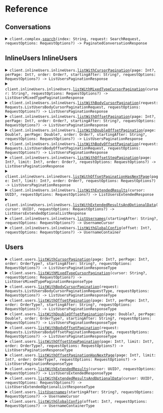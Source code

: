# Reference
## Conversations
<details><summary><code>client.complex.<a href="/Sources/Resources/Complex/ComplexClient.swift">search</a>(index: String, request: SearchRequest, requestOptions: RequestOptions?) -> PaginatedConversationResponse</code></summary>
<dl>
<dd>

#### 🔌 Usage

<dl>
<dd>

<dl>
<dd>

```swift
import Foundation
import Pagination

private func main() async throws {
    let client = PaginationClient(token: "<token>")

    try await client.complex.search(
        index: "index",
        request: SearchRequest(
            pagination: StartingAfterPaging(
                perPage: 1,
                startingAfter: "starting_after"
            ),
            query: SearchRequestQuery.singleFilterSearchRequest(
                SingleFilterSearchRequest(
                    field: "field",
                    operator: .equals,
                    value: "value"
                )
            )
        )
    )
}

try await main()
```
</dd>
</dl>
</dd>
</dl>

#### ⚙️ Parameters

<dl>
<dd>

<dl>
<dd>

**index:** `String` 
    
</dd>
</dl>

<dl>
<dd>

**request:** `SearchRequest` 
    
</dd>
</dl>

<dl>
<dd>

**requestOptions:** `RequestOptions?` — Additional options for configuring the request, such as custom headers or timeout settings.
    
</dd>
</dl>
</dd>
</dl>


</dd>
</dl>
</details>

## InlineUsers InlineUsers
<details><summary><code>client.inlineUsers.inlineUsers.<a href="/Sources/Resources/InlineUsers/InlineUsers/InlineUsersInlineUsersClient.swift">listWithCursorPagination</a>(page: Int?, perPage: Int?, order: Order?, startingAfter: String?, requestOptions: RequestOptions?) -> ListUsersPaginationResponse</code></summary>
<dl>
<dd>

#### 🔌 Usage

<dl>
<dd>

<dl>
<dd>

```swift
import Foundation
import Pagination

private func main() async throws {
    let client = PaginationClient(token: "<token>")

    try await client.inlineUsers.inlineUsers.listWithCursorPagination(request: .init(
        page: 1,
        perPage: 1,
        order: .asc,
        startingAfter: "starting_after"
    ))
}

try await main()
```
</dd>
</dl>
</dd>
</dl>

#### ⚙️ Parameters

<dl>
<dd>

<dl>
<dd>

**page:** `Int?` — Defaults to first page
    
</dd>
</dl>

<dl>
<dd>

**perPage:** `Int?` — Defaults to per page
    
</dd>
</dl>

<dl>
<dd>

**order:** `Order?` 
    
</dd>
</dl>

<dl>
<dd>

**startingAfter:** `String?` 

The cursor used for pagination in order to fetch
the next page of results.
    
</dd>
</dl>

<dl>
<dd>

**requestOptions:** `RequestOptions?` — Additional options for configuring the request, such as custom headers or timeout settings.
    
</dd>
</dl>
</dd>
</dl>


</dd>
</dl>
</details>

<details><summary><code>client.inlineUsers.inlineUsers.<a href="/Sources/Resources/InlineUsers/InlineUsers/InlineUsersInlineUsersClient.swift">listWithMixedTypeCursorPagination</a>(cursor: String?, requestOptions: RequestOptions?) -> ListUsersMixedTypePaginationResponse</code></summary>
<dl>
<dd>

#### 🔌 Usage

<dl>
<dd>

<dl>
<dd>

```swift
import Foundation
import Pagination

private func main() async throws {
    let client = PaginationClient(token: "<token>")

    try await client.inlineUsers.inlineUsers.listWithMixedTypeCursorPagination(request: .init(cursor: "cursor"))
}

try await main()
```
</dd>
</dl>
</dd>
</dl>

#### ⚙️ Parameters

<dl>
<dd>

<dl>
<dd>

**cursor:** `String?` 
    
</dd>
</dl>

<dl>
<dd>

**requestOptions:** `RequestOptions?` — Additional options for configuring the request, such as custom headers or timeout settings.
    
</dd>
</dl>
</dd>
</dl>


</dd>
</dl>
</details>

<details><summary><code>client.inlineUsers.inlineUsers.<a href="/Sources/Resources/InlineUsers/InlineUsers/InlineUsersInlineUsersClient.swift">listWithBodyCursorPagination</a>(request: Requests.ListUsersBodyCursorPaginationRequest, requestOptions: RequestOptions?) -> ListUsersPaginationResponse</code></summary>
<dl>
<dd>

#### 🔌 Usage

<dl>
<dd>

<dl>
<dd>

```swift
import Foundation
import Pagination

private func main() async throws {
    let client = PaginationClient(token: "<token>")

    try await client.inlineUsers.inlineUsers.listWithMixedTypeCursorPagination(request: .init())
}

try await main()
```
</dd>
</dl>
</dd>
</dl>

#### ⚙️ Parameters

<dl>
<dd>

<dl>
<dd>

**request:** `Requests.ListUsersBodyCursorPaginationRequest` 
    
</dd>
</dl>

<dl>
<dd>

**requestOptions:** `RequestOptions?` — Additional options for configuring the request, such as custom headers or timeout settings.
    
</dd>
</dl>
</dd>
</dl>


</dd>
</dl>
</details>

<details><summary><code>client.inlineUsers.inlineUsers.<a href="/Sources/Resources/InlineUsers/InlineUsers/InlineUsersInlineUsersClient.swift">listWithOffsetPagination</a>(page: Int?, perPage: Int?, order: Order?, startingAfter: String?, requestOptions: RequestOptions?) -> ListUsersPaginationResponse</code></summary>
<dl>
<dd>

#### 🔌 Usage

<dl>
<dd>

<dl>
<dd>

```swift
import Foundation
import Pagination

private func main() async throws {
    let client = PaginationClient(token: "<token>")

    try await client.inlineUsers.inlineUsers.listWithCursorPagination(request: .init(
        page: 1,
        perPage: 1,
        order: .asc,
        startingAfter: "starting_after"
    ))
}

try await main()
```
</dd>
</dl>
</dd>
</dl>

#### ⚙️ Parameters

<dl>
<dd>

<dl>
<dd>

**page:** `Int?` — Defaults to first page
    
</dd>
</dl>

<dl>
<dd>

**perPage:** `Int?` — Defaults to per page
    
</dd>
</dl>

<dl>
<dd>

**order:** `Order?` 
    
</dd>
</dl>

<dl>
<dd>

**startingAfter:** `String?` 

The cursor used for pagination in order to fetch
the next page of results.
    
</dd>
</dl>

<dl>
<dd>

**requestOptions:** `RequestOptions?` — Additional options for configuring the request, such as custom headers or timeout settings.
    
</dd>
</dl>
</dd>
</dl>


</dd>
</dl>
</details>

<details><summary><code>client.inlineUsers.inlineUsers.<a href="/Sources/Resources/InlineUsers/InlineUsers/InlineUsersInlineUsersClient.swift">listWithDoubleOffsetPagination</a>(page: Double?, perPage: Double?, order: Order?, startingAfter: String?, requestOptions: RequestOptions?) -> ListUsersPaginationResponse</code></summary>
<dl>
<dd>

#### 🔌 Usage

<dl>
<dd>

<dl>
<dd>

```swift
import Foundation
import Pagination

private func main() async throws {
    let client = PaginationClient(token: "<token>")

    try await client.inlineUsers.inlineUsers.listWithCursorPagination(request: .init(
        page: 1.1,
        perPage: 1.1,
        order: .asc,
        startingAfter: "starting_after"
    ))
}

try await main()
```
</dd>
</dl>
</dd>
</dl>

#### ⚙️ Parameters

<dl>
<dd>

<dl>
<dd>

**page:** `Double?` — Defaults to first page
    
</dd>
</dl>

<dl>
<dd>

**perPage:** `Double?` — Defaults to per page
    
</dd>
</dl>

<dl>
<dd>

**order:** `Order?` 
    
</dd>
</dl>

<dl>
<dd>

**startingAfter:** `String?` 

The cursor used for pagination in order to fetch
the next page of results.
    
</dd>
</dl>

<dl>
<dd>

**requestOptions:** `RequestOptions?` — Additional options for configuring the request, such as custom headers or timeout settings.
    
</dd>
</dl>
</dd>
</dl>


</dd>
</dl>
</details>

<details><summary><code>client.inlineUsers.inlineUsers.<a href="/Sources/Resources/InlineUsers/InlineUsers/InlineUsersInlineUsersClient.swift">listWithBodyOffsetPagination</a>(request: Requests.ListUsersBodyOffsetPaginationRequest, requestOptions: RequestOptions?) -> ListUsersPaginationResponse</code></summary>
<dl>
<dd>

#### 🔌 Usage

<dl>
<dd>

<dl>
<dd>

```swift
import Foundation
import Pagination

private func main() async throws {
    let client = PaginationClient(token: "<token>")

    try await client.inlineUsers.inlineUsers.listWithMixedTypeCursorPagination(request: .init())
}

try await main()
```
</dd>
</dl>
</dd>
</dl>

#### ⚙️ Parameters

<dl>
<dd>

<dl>
<dd>

**request:** `Requests.ListUsersBodyOffsetPaginationRequest` 
    
</dd>
</dl>

<dl>
<dd>

**requestOptions:** `RequestOptions?` — Additional options for configuring the request, such as custom headers or timeout settings.
    
</dd>
</dl>
</dd>
</dl>


</dd>
</dl>
</details>

<details><summary><code>client.inlineUsers.inlineUsers.<a href="/Sources/Resources/InlineUsers/InlineUsers/InlineUsersInlineUsersClient.swift">listWithOffsetStepPagination</a>(page: Int?, limit: Int?, order: Order?, requestOptions: RequestOptions?) -> ListUsersPaginationResponse</code></summary>
<dl>
<dd>

#### 🔌 Usage

<dl>
<dd>

<dl>
<dd>

```swift
import Foundation
import Pagination

private func main() async throws {
    let client = PaginationClient(token: "<token>")

    try await client.inlineUsers.inlineUsers.listWithOffsetStepPagination(request: .init(
        page: 1,
        limit: 1,
        order: .asc
    ))
}

try await main()
```
</dd>
</dl>
</dd>
</dl>

#### ⚙️ Parameters

<dl>
<dd>

<dl>
<dd>

**page:** `Int?` — Defaults to first page
    
</dd>
</dl>

<dl>
<dd>

**limit:** `Int?` 

The maximum number of elements to return.
This is also used as the step size in this
paginated endpoint.
    
</dd>
</dl>

<dl>
<dd>

**order:** `Order?` 
    
</dd>
</dl>

<dl>
<dd>

**requestOptions:** `RequestOptions?` — Additional options for configuring the request, such as custom headers or timeout settings.
    
</dd>
</dl>
</dd>
</dl>


</dd>
</dl>
</details>

<details><summary><code>client.inlineUsers.inlineUsers.<a href="/Sources/Resources/InlineUsers/InlineUsers/InlineUsersInlineUsersClient.swift">listWithOffsetPaginationHasNextPage</a>(page: Int?, limit: Int?, order: Order?, requestOptions: RequestOptions?) -> ListUsersPaginationResponse</code></summary>
<dl>
<dd>

#### 🔌 Usage

<dl>
<dd>

<dl>
<dd>

```swift
import Foundation
import Pagination

private func main() async throws {
    let client = PaginationClient(token: "<token>")

    try await client.inlineUsers.inlineUsers.listWithOffsetStepPagination(request: .init(
        page: 1,
        limit: 1,
        order: .asc
    ))
}

try await main()
```
</dd>
</dl>
</dd>
</dl>

#### ⚙️ Parameters

<dl>
<dd>

<dl>
<dd>

**page:** `Int?` — Defaults to first page
    
</dd>
</dl>

<dl>
<dd>

**limit:** `Int?` 

The maximum number of elements to return.
This is also used as the step size in this
paginated endpoint.
    
</dd>
</dl>

<dl>
<dd>

**order:** `Order?` 
    
</dd>
</dl>

<dl>
<dd>

**requestOptions:** `RequestOptions?` — Additional options for configuring the request, such as custom headers or timeout settings.
    
</dd>
</dl>
</dd>
</dl>


</dd>
</dl>
</details>

<details><summary><code>client.inlineUsers.inlineUsers.<a href="/Sources/Resources/InlineUsers/InlineUsers/InlineUsersInlineUsersClient.swift">listWithExtendedResults</a>(cursor: UUID?, requestOptions: RequestOptions?) -> ListUsersExtendedResponse</code></summary>
<dl>
<dd>

#### 🔌 Usage

<dl>
<dd>

<dl>
<dd>

```swift
import Foundation
import Pagination

private func main() async throws {
    let client = PaginationClient(token: "<token>")

    try await client.inlineUsers.inlineUsers.listWithExtendedResults(request: .init(cursor: UUID(uuidString: "d5e9c84f-c2b2-4bf4-b4b0-7ffd7a9ffc32")))
}

try await main()
```
</dd>
</dl>
</dd>
</dl>

#### ⚙️ Parameters

<dl>
<dd>

<dl>
<dd>

**cursor:** `UUID?` 
    
</dd>
</dl>

<dl>
<dd>

**requestOptions:** `RequestOptions?` — Additional options for configuring the request, such as custom headers or timeout settings.
    
</dd>
</dl>
</dd>
</dl>


</dd>
</dl>
</details>

<details><summary><code>client.inlineUsers.inlineUsers.<a href="/Sources/Resources/InlineUsers/InlineUsers/InlineUsersInlineUsersClient.swift">listWithExtendedResultsAndOptionalData</a>(cursor: UUID?, requestOptions: RequestOptions?) -> ListUsersExtendedOptionalListResponse</code></summary>
<dl>
<dd>

#### 🔌 Usage

<dl>
<dd>

<dl>
<dd>

```swift
import Foundation
import Pagination

private func main() async throws {
    let client = PaginationClient(token: "<token>")

    try await client.inlineUsers.inlineUsers.listWithExtendedResults(request: .init(cursor: UUID(uuidString: "d5e9c84f-c2b2-4bf4-b4b0-7ffd7a9ffc32")))
}

try await main()
```
</dd>
</dl>
</dd>
</dl>

#### ⚙️ Parameters

<dl>
<dd>

<dl>
<dd>

**cursor:** `UUID?` 
    
</dd>
</dl>

<dl>
<dd>

**requestOptions:** `RequestOptions?` — Additional options for configuring the request, such as custom headers or timeout settings.
    
</dd>
</dl>
</dd>
</dl>


</dd>
</dl>
</details>

<details><summary><code>client.inlineUsers.inlineUsers.<a href="/Sources/Resources/InlineUsers/InlineUsers/InlineUsersInlineUsersClient.swift">listUsernames</a>(startingAfter: String?, requestOptions: RequestOptions?) -> UsernameCursor</code></summary>
<dl>
<dd>

#### 🔌 Usage

<dl>
<dd>

<dl>
<dd>

```swift
import Foundation
import Pagination

private func main() async throws {
    let client = PaginationClient(token: "<token>")

    try await client.inlineUsers.inlineUsers.listWithCursorPagination(request: .init(startingAfter: "starting_after"))
}

try await main()
```
</dd>
</dl>
</dd>
</dl>

#### ⚙️ Parameters

<dl>
<dd>

<dl>
<dd>

**startingAfter:** `String?` 

The cursor used for pagination in order to fetch
the next page of results.
    
</dd>
</dl>

<dl>
<dd>

**requestOptions:** `RequestOptions?` — Additional options for configuring the request, such as custom headers or timeout settings.
    
</dd>
</dl>
</dd>
</dl>


</dd>
</dl>
</details>

<details><summary><code>client.inlineUsers.inlineUsers.<a href="/Sources/Resources/InlineUsers/InlineUsers/InlineUsersInlineUsersClient.swift">listWithGlobalConfig</a>(offset: Int?, requestOptions: RequestOptions?) -> UsernameContainer</code></summary>
<dl>
<dd>

#### 🔌 Usage

<dl>
<dd>

<dl>
<dd>

```swift
import Foundation
import Pagination

private func main() async throws {
    let client = PaginationClient(token: "<token>")

    try await client.inlineUsers.inlineUsers.listWithGlobalConfig(request: .init(offset: 1))
}

try await main()
```
</dd>
</dl>
</dd>
</dl>

#### ⚙️ Parameters

<dl>
<dd>

<dl>
<dd>

**offset:** `Int?` 
    
</dd>
</dl>

<dl>
<dd>

**requestOptions:** `RequestOptions?` — Additional options for configuring the request, such as custom headers or timeout settings.
    
</dd>
</dl>
</dd>
</dl>


</dd>
</dl>
</details>

## Users
<details><summary><code>client.users.<a href="/Sources/Resources/Users/UsersClient.swift">listWithCursorPagination</a>(page: Int?, perPage: Int?, order: OrderType?, startingAfter: String?, requestOptions: RequestOptions?) -> ListUsersPaginationResponseType</code></summary>
<dl>
<dd>

#### 🔌 Usage

<dl>
<dd>

<dl>
<dd>

```swift
import Foundation
import Pagination

private func main() async throws {
    let client = PaginationClient(token: "<token>")

    try await client.users.listWithCursorPagination(request: .init(
        page: 1,
        perPage: 1,
        order: .asc,
        startingAfter: "starting_after"
    ))
}

try await main()
```
</dd>
</dl>
</dd>
</dl>

#### ⚙️ Parameters

<dl>
<dd>

<dl>
<dd>

**page:** `Int?` — Defaults to first page
    
</dd>
</dl>

<dl>
<dd>

**perPage:** `Int?` — Defaults to per page
    
</dd>
</dl>

<dl>
<dd>

**order:** `OrderType?` 
    
</dd>
</dl>

<dl>
<dd>

**startingAfter:** `String?` 

The cursor used for pagination in order to fetch
the next page of results.
    
</dd>
</dl>

<dl>
<dd>

**requestOptions:** `RequestOptions?` — Additional options for configuring the request, such as custom headers or timeout settings.
    
</dd>
</dl>
</dd>
</dl>


</dd>
</dl>
</details>

<details><summary><code>client.users.<a href="/Sources/Resources/Users/UsersClient.swift">listWithMixedTypeCursorPagination</a>(cursor: String?, requestOptions: RequestOptions?) -> ListUsersMixedTypePaginationResponseType</code></summary>
<dl>
<dd>

#### 🔌 Usage

<dl>
<dd>

<dl>
<dd>

```swift
import Foundation
import Pagination

private func main() async throws {
    let client = PaginationClient(token: "<token>")

    try await client.users.listWithMixedTypeCursorPagination(request: .init(cursor: "cursor"))
}

try await main()
```
</dd>
</dl>
</dd>
</dl>

#### ⚙️ Parameters

<dl>
<dd>

<dl>
<dd>

**cursor:** `String?` 
    
</dd>
</dl>

<dl>
<dd>

**requestOptions:** `RequestOptions?` — Additional options for configuring the request, such as custom headers or timeout settings.
    
</dd>
</dl>
</dd>
</dl>


</dd>
</dl>
</details>

<details><summary><code>client.users.<a href="/Sources/Resources/Users/UsersClient.swift">listWithBodyCursorPagination</a>(request: Requests.ListUsersBodyCursorPaginationRequestType, requestOptions: RequestOptions?) -> ListUsersPaginationResponseType</code></summary>
<dl>
<dd>

#### 🔌 Usage

<dl>
<dd>

<dl>
<dd>

```swift
import Foundation
import Pagination

private func main() async throws {
    let client = PaginationClient(token: "<token>")

    try await client.users.listWithMixedTypeCursorPagination(request: .init())
}

try await main()
```
</dd>
</dl>
</dd>
</dl>

#### ⚙️ Parameters

<dl>
<dd>

<dl>
<dd>

**request:** `Requests.ListUsersBodyCursorPaginationRequestType` 
    
</dd>
</dl>

<dl>
<dd>

**requestOptions:** `RequestOptions?` — Additional options for configuring the request, such as custom headers or timeout settings.
    
</dd>
</dl>
</dd>
</dl>


</dd>
</dl>
</details>

<details><summary><code>client.users.<a href="/Sources/Resources/Users/UsersClient.swift">listWithOffsetPagination</a>(page: Int?, perPage: Int?, order: OrderType?, startingAfter: String?, requestOptions: RequestOptions?) -> ListUsersPaginationResponseType</code></summary>
<dl>
<dd>

#### 🔌 Usage

<dl>
<dd>

<dl>
<dd>

```swift
import Foundation
import Pagination

private func main() async throws {
    let client = PaginationClient(token: "<token>")

    try await client.users.listWithCursorPagination(request: .init(
        page: 1,
        perPage: 1,
        order: .asc,
        startingAfter: "starting_after"
    ))
}

try await main()
```
</dd>
</dl>
</dd>
</dl>

#### ⚙️ Parameters

<dl>
<dd>

<dl>
<dd>

**page:** `Int?` — Defaults to first page
    
</dd>
</dl>

<dl>
<dd>

**perPage:** `Int?` — Defaults to per page
    
</dd>
</dl>

<dl>
<dd>

**order:** `OrderType?` 
    
</dd>
</dl>

<dl>
<dd>

**startingAfter:** `String?` 

The cursor used for pagination in order to fetch
the next page of results.
    
</dd>
</dl>

<dl>
<dd>

**requestOptions:** `RequestOptions?` — Additional options for configuring the request, such as custom headers or timeout settings.
    
</dd>
</dl>
</dd>
</dl>


</dd>
</dl>
</details>

<details><summary><code>client.users.<a href="/Sources/Resources/Users/UsersClient.swift">listWithDoubleOffsetPagination</a>(page: Double?, perPage: Double?, order: OrderType?, startingAfter: String?, requestOptions: RequestOptions?) -> ListUsersPaginationResponseType</code></summary>
<dl>
<dd>

#### 🔌 Usage

<dl>
<dd>

<dl>
<dd>

```swift
import Foundation
import Pagination

private func main() async throws {
    let client = PaginationClient(token: "<token>")

    try await client.users.listWithCursorPagination(request: .init(
        page: 1.1,
        perPage: 1.1,
        order: .asc,
        startingAfter: "starting_after"
    ))
}

try await main()
```
</dd>
</dl>
</dd>
</dl>

#### ⚙️ Parameters

<dl>
<dd>

<dl>
<dd>

**page:** `Double?` — Defaults to first page
    
</dd>
</dl>

<dl>
<dd>

**perPage:** `Double?` — Defaults to per page
    
</dd>
</dl>

<dl>
<dd>

**order:** `OrderType?` 
    
</dd>
</dl>

<dl>
<dd>

**startingAfter:** `String?` 

The cursor used for pagination in order to fetch
the next page of results.
    
</dd>
</dl>

<dl>
<dd>

**requestOptions:** `RequestOptions?` — Additional options for configuring the request, such as custom headers or timeout settings.
    
</dd>
</dl>
</dd>
</dl>


</dd>
</dl>
</details>

<details><summary><code>client.users.<a href="/Sources/Resources/Users/UsersClient.swift">listWithBodyOffsetPagination</a>(request: Requests.ListUsersBodyOffsetPaginationRequestType, requestOptions: RequestOptions?) -> ListUsersPaginationResponseType</code></summary>
<dl>
<dd>

#### 🔌 Usage

<dl>
<dd>

<dl>
<dd>

```swift
import Foundation
import Pagination

private func main() async throws {
    let client = PaginationClient(token: "<token>")

    try await client.users.listWithMixedTypeCursorPagination(request: .init())
}

try await main()
```
</dd>
</dl>
</dd>
</dl>

#### ⚙️ Parameters

<dl>
<dd>

<dl>
<dd>

**request:** `Requests.ListUsersBodyOffsetPaginationRequestType` 
    
</dd>
</dl>

<dl>
<dd>

**requestOptions:** `RequestOptions?` — Additional options for configuring the request, such as custom headers or timeout settings.
    
</dd>
</dl>
</dd>
</dl>


</dd>
</dl>
</details>

<details><summary><code>client.users.<a href="/Sources/Resources/Users/UsersClient.swift">listWithOffsetStepPagination</a>(page: Int?, limit: Int?, order: OrderType?, requestOptions: RequestOptions?) -> ListUsersPaginationResponseType</code></summary>
<dl>
<dd>

#### 🔌 Usage

<dl>
<dd>

<dl>
<dd>

```swift
import Foundation
import Pagination

private func main() async throws {
    let client = PaginationClient(token: "<token>")

    try await client.users.listWithOffsetStepPagination(request: .init(
        page: 1,
        limit: 1,
        order: .asc
    ))
}

try await main()
```
</dd>
</dl>
</dd>
</dl>

#### ⚙️ Parameters

<dl>
<dd>

<dl>
<dd>

**page:** `Int?` — Defaults to first page
    
</dd>
</dl>

<dl>
<dd>

**limit:** `Int?` 

The maximum number of elements to return.
This is also used as the step size in this
paginated endpoint.
    
</dd>
</dl>

<dl>
<dd>

**order:** `OrderType?` 
    
</dd>
</dl>

<dl>
<dd>

**requestOptions:** `RequestOptions?` — Additional options for configuring the request, such as custom headers or timeout settings.
    
</dd>
</dl>
</dd>
</dl>


</dd>
</dl>
</details>

<details><summary><code>client.users.<a href="/Sources/Resources/Users/UsersClient.swift">listWithOffsetPaginationHasNextPage</a>(page: Int?, limit: Int?, order: OrderType?, requestOptions: RequestOptions?) -> ListUsersPaginationResponseType</code></summary>
<dl>
<dd>

#### 🔌 Usage

<dl>
<dd>

<dl>
<dd>

```swift
import Foundation
import Pagination

private func main() async throws {
    let client = PaginationClient(token: "<token>")

    try await client.users.listWithOffsetStepPagination(request: .init(
        page: 1,
        limit: 1,
        order: .asc
    ))
}

try await main()
```
</dd>
</dl>
</dd>
</dl>

#### ⚙️ Parameters

<dl>
<dd>

<dl>
<dd>

**page:** `Int?` — Defaults to first page
    
</dd>
</dl>

<dl>
<dd>

**limit:** `Int?` 

The maximum number of elements to return.
This is also used as the step size in this
paginated endpoint.
    
</dd>
</dl>

<dl>
<dd>

**order:** `OrderType?` 
    
</dd>
</dl>

<dl>
<dd>

**requestOptions:** `RequestOptions?` — Additional options for configuring the request, such as custom headers or timeout settings.
    
</dd>
</dl>
</dd>
</dl>


</dd>
</dl>
</details>

<details><summary><code>client.users.<a href="/Sources/Resources/Users/UsersClient.swift">listWithExtendedResults</a>(cursor: UUID?, requestOptions: RequestOptions?) -> ListUsersExtendedResponseType</code></summary>
<dl>
<dd>

#### 🔌 Usage

<dl>
<dd>

<dl>
<dd>

```swift
import Foundation
import Pagination

private func main() async throws {
    let client = PaginationClient(token: "<token>")

    try await client.users.listWithExtendedResults(request: .init(cursor: UUID(uuidString: "d5e9c84f-c2b2-4bf4-b4b0-7ffd7a9ffc32")))
}

try await main()
```
</dd>
</dl>
</dd>
</dl>

#### ⚙️ Parameters

<dl>
<dd>

<dl>
<dd>

**cursor:** `UUID?` 
    
</dd>
</dl>

<dl>
<dd>

**requestOptions:** `RequestOptions?` — Additional options for configuring the request, such as custom headers or timeout settings.
    
</dd>
</dl>
</dd>
</dl>


</dd>
</dl>
</details>

<details><summary><code>client.users.<a href="/Sources/Resources/Users/UsersClient.swift">listWithExtendedResultsAndOptionalData</a>(cursor: UUID?, requestOptions: RequestOptions?) -> ListUsersExtendedOptionalListResponseType</code></summary>
<dl>
<dd>

#### 🔌 Usage

<dl>
<dd>

<dl>
<dd>

```swift
import Foundation
import Pagination

private func main() async throws {
    let client = PaginationClient(token: "<token>")

    try await client.users.listWithExtendedResults(request: .init(cursor: UUID(uuidString: "d5e9c84f-c2b2-4bf4-b4b0-7ffd7a9ffc32")))
}

try await main()
```
</dd>
</dl>
</dd>
</dl>

#### ⚙️ Parameters

<dl>
<dd>

<dl>
<dd>

**cursor:** `UUID?` 
    
</dd>
</dl>

<dl>
<dd>

**requestOptions:** `RequestOptions?` — Additional options for configuring the request, such as custom headers or timeout settings.
    
</dd>
</dl>
</dd>
</dl>


</dd>
</dl>
</details>

<details><summary><code>client.users.<a href="/Sources/Resources/Users/UsersClient.swift">listUsernames</a>(startingAfter: String?, requestOptions: RequestOptions?) -> UsernameCursor</code></summary>
<dl>
<dd>

#### 🔌 Usage

<dl>
<dd>

<dl>
<dd>

```swift
import Foundation
import Pagination

private func main() async throws {
    let client = PaginationClient(token: "<token>")

    try await client.users.listWithCursorPagination(request: .init(startingAfter: "starting_after"))
}

try await main()
```
</dd>
</dl>
</dd>
</dl>

#### ⚙️ Parameters

<dl>
<dd>

<dl>
<dd>

**startingAfter:** `String?` 

The cursor used for pagination in order to fetch
the next page of results.
    
</dd>
</dl>

<dl>
<dd>

**requestOptions:** `RequestOptions?` — Additional options for configuring the request, such as custom headers or timeout settings.
    
</dd>
</dl>
</dd>
</dl>


</dd>
</dl>
</details>

<details><summary><code>client.users.<a href="/Sources/Resources/Users/UsersClient.swift">listWithGlobalConfig</a>(offset: Int?, requestOptions: RequestOptions?) -> UsernameContainerType</code></summary>
<dl>
<dd>

#### 🔌 Usage

<dl>
<dd>

<dl>
<dd>

```swift
import Foundation
import Pagination

private func main() async throws {
    let client = PaginationClient(token: "<token>")

    try await client.users.listWithGlobalConfig(request: .init(offset: 1))
}

try await main()
```
</dd>
</dl>
</dd>
</dl>

#### ⚙️ Parameters

<dl>
<dd>

<dl>
<dd>

**offset:** `Int?` 
    
</dd>
</dl>

<dl>
<dd>

**requestOptions:** `RequestOptions?` — Additional options for configuring the request, such as custom headers or timeout settings.
    
</dd>
</dl>
</dd>
</dl>


</dd>
</dl>
</details>
